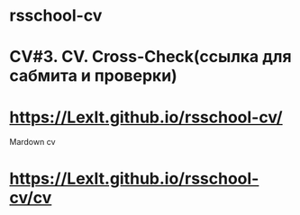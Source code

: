 # rsschool-cv

# CV#3. CV. Cross-Check(ссылка для сабмита и проверки)
# https://LexIt.github.io/rsschool-cv/

Mardown cv
# https://LexIt.github.io/rsschool-cv/cv
